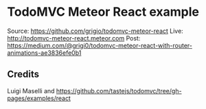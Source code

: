 # TodoMVC Meteor React example

Source: https://github.com/grigio/todomvc-meteor-react
Live: http://todomvc-meteor-react.meteor.com
Post: https://medium.com/@grigi0/todomvc-meteor-react-with-router-animations-ae3836efe0b1

## Credits

Luigi Maselli and https://github.com/tastejs/todomvc/tree/gh-pages/examples/react